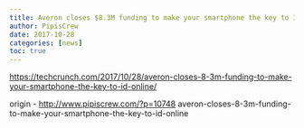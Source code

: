 ```yaml
---
title: Averon closes $8.3M funding to make your smartphone the key to ID online
author: PipisCrew
date: 2017-10-28
categories: [news]
toc: true
---
```


https://techcrunch.com/2017/10/28/averon-closes-8-3m-funding-to-make-your-smartphone-the-key-to-id-online/

origin - http://www.pipiscrew.com/?p=10748 averon-closes-8-3m-funding-to-make-your-smartphone-the-key-to-id-online